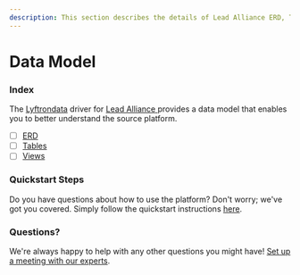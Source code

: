 ```yaml
---
description: This section describes the details of Lead Alliance ERD, Tables, and Views.
---
```


# Data Model

### Index

The  [Lyftrondata](https://www.lyftrondata.com/) driver for [Lead Alliance](https://www.lyftrondata.com/integration/lead-alliance/)[ ](https://www.lyftrondata.com/integration/lead-alliance/)provides a data model that enables you to better understand the source platform.

* [ ] [ERD](../../../marketing-analytics/lead-alliance/data-model/erd.md)
* [ ] [Tables](../../../marketing-analytics/lead-alliance/data-model/tables.md)
* [ ] [Views](../../../marketing-analytics/lead-alliance/data-model/views.md)

### Quickstart Steps

Do you have questions about how to use the platform? Don't worry; we've got you covered. Simply follow the quickstart instructions [here](../../../../quickstart-steps.md).

### Questions? <a href="#questions" id="questions"></a>

We're always happy to help with any other questions you might have! [Set up a meeting with our experts](https://www.lyftrondata.com/book-a-meeting/).

